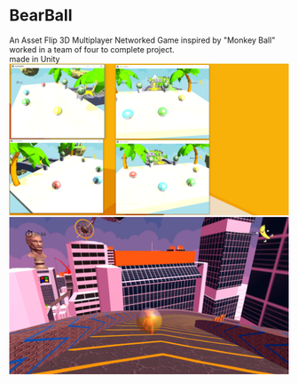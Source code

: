 # BearBall
An Asset Flip 3D Multiplayer Networked Game inspired by "Monkey Ball" 
worked in a team of four to complete project.<br />
made in Unity
![alt text](https://github.com/M4rkFlor/BearBall/blob/master/monkeyBall/Assets/Pictures/BearBallMulti.png)
![alt text](https://github.com/M4rkFlor/BearBall/blob/master/monkeyBall/Assets/Pictures/BearBall.png)
